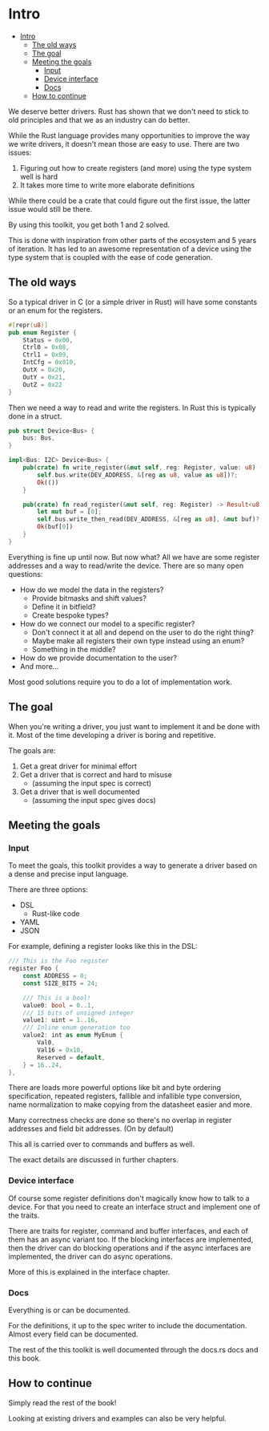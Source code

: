 # Intro

- [Intro](#intro)
  - [The old ways](#the-old-ways)
  - [The goal](#the-goal)
  - [Meeting the goals](#meeting-the-goals)
    - [Input](#input)
    - [Device interface](#device-interface)
    - [Docs](#docs)
  - [How to continue](#how-to-continue)

We deserve better drivers. Rust has shown that we don't need to stick to old principles and that we as an industry can do better.

While the Rust language provides many opportunities to improve the way we write drivers, it doesn't mean those are easy to use. There are two issues:
1. Figuring out how to create registers (and more) using the type system well is hard
2. It takes more time to write more elaborate definitions

While there could be a crate that could figure out the first issue, the latter issue would still be there.

By using this toolkit, you get both 1 and 2 solved.

This is done with inspiration from other parts of the ecosystem and 5 years of iteration. It has led to an awesome representation of a device using the type system that is coupled with the ease of code generation.

## The old ways

So a typical driver in C (or a simple driver in Rust) will have some constants or an enum for the registers.

```rust
#[repr(u8)]
pub enum Register {
    Status = 0x00,
    Ctrl0 = 0x08,
    Ctrl1 = 0x09,
    IntCfg = 0x010,
    OutX = 0x20,
    OutY = 0x21,
    OutZ = 0x22
}
```

Then we need a way to read and write the registers. In Rust this is typically done in a struct.

```rust
pub struct Device<Bus> {
    bus: Bus,
}

impl<Bus: I2C> Device<Bus> {
    pub(crate) fn write_register(&mut self, reg: Register, value: u8) -> Result<(), Error> {
        self.bus.write(DEV_ADDRESS, &[reg as u8, value as u8])?;
        Ok(())
    }

    pub(crate) fn read_register(&mut self, reg: Register) -> Result<u8, Error> {
        let mut buf = [0];
        self.bus.write_then_read(DEV_ADDRESS, &[reg as u8], &mut buf)?;
        Ok(buf[0])
    }
}
```

Everything is fine up until now. But now what? All we have are some register addresses and a way to read/write the device.
There are so many open questions:

- How do we model the data in the registers?
  - Provide bitmasks and shift values?
  - Define it in bitfield?
  - Create bespoke types?
- How do we connect our model to a specific register?
  - Don't connect it at all and depend on the user to do the right thing?
  - Maybe make all registers their own type instead using an enum?
  - Something in the middle?
- How do we provide documentation to the user?
- And more...

Most good solutions require you to do a lot of implementation work.

## The goal

When you're writing a driver, you just want to implement it and be done with it.
Most of the time developing a driver is boring and repetitive.

The goals are:

1. Get a great driver for minimal effort
2. Get a driver that is correct and hard to misuse
   - (assuming the input spec is correct)
3. Get a driver that is well documented
   - (assuming the input spec gives docs)

## Meeting the goals

### Input

To meet the goals, this toolkit provides a way to generate a driver based on a dense and precise input language.

There are three options:

- DSL
  - Rust-like code
- YAML
- JSON

For example, defining a register looks like this in the DSL:

```rust
/// This is the Foo register
register Foo {
    const ADDRESS = 0;
    const SIZE_BITS = 24;

    /// This is a bool!
    value0: bool = 0..1,
    /// 15 bits of unsigned integer
    value1: uint = 1..16,
    /// Inline enum generation too
    value2: int as enum MyEnum {
        Val0,
        Val16 = 0x10,
        Reserved = default,
    } = 16..24,
},
```

There are loads more powerful options like bit and byte ordering specification, repeated registers, fallible and infallible type conversion, name normalization to make copying from the datasheet easier and more.

Many correctness checks are done so there's no overlap in register addresses and field bit addresses. (On by default)

This all is carried over to commands and buffers as well.

The exact details are discussed in further chapters.

### Device interface

Of course some register definitions don't magically know how to talk to a device. For that you need to create an interface struct and implement one of the traits.

There are traits for register, command and buffer interfaces, and each of them has an async variant too. If the blocking interfaces are implemented, then the driver can do blocking operations and if the async interfaces are implemented, the driver can do async operations.

More of this is explained in the interface chapter.

### Docs

Everything is or can be documented.

For the definitions, it up to the spec writer to include the documentation. Almost every field can be documented.

The rest of the this toolkit is well documented through the docs.rs docs and this book.

## How to continue

Simply read the rest of the book!

Looking at existing drivers and examples can also be very helpful.
